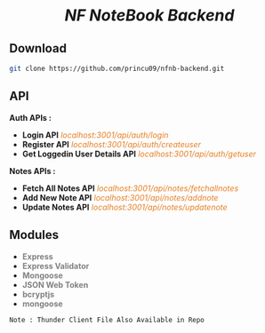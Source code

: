 <h1 align="center" style="font-style:italic;">NF NoteBook Backend</h1>

## Download
```sh
git clone https://github.com/princu09/nfnb-backend.git
```

## API

**Auth APIs :** 
* **Login API**
<span style="color:#E67E22;font-style: italic">localhost:3001/api/auth/login</span>
* **Register API**
<span style="color:#E67E22;font-style: italic">localhost:3001/api/auth/createuser</span>
* **Get Loggedin User Details API**
<span style="color:#E67E22;font-style: italic">localhost:3001/api/auth/getuser</span>

**Notes APIs :**
* **Fetch All Notes API**
<span style="color:#E67E22;font-style: italic">localhost:3001/api/notes/fetchallnotes</span>
* **Add New Note API**
<span style="color:#E67E22;font-style: italic">localhost:3001/api/notes/addnote</span>
* **Update Notes API**
<span style="color:#E67E22;font-style: italic">localhost:3001/api/notes/updatenote</span>


## Modules

* **<span style="color:gray">Express</span>**
* **<span style="color:gray">Express Validator</span>**
* **<span style="color:gray">Mongoose</span>**
* **<span style="color:gray">JSON Web Token</span>**
* **<span style="color:gray">bcryptjs</span>**
* **<span style="color:gray">mongoose</span>**


```
Note : Thunder Client File Also Available in Repo
```